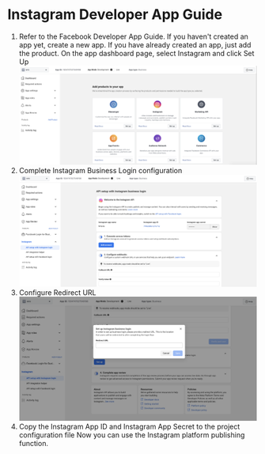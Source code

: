# Instagram Developer App Guide

1. Refer to the Facebook Developer App Guide. If you haven't created an app yet, create a new app. If you have already created an app, just add the product. On the app dashboard page, select Instagram and click Set Up
   ![step1](images/facebook/step_11_add_instagram_product.png)
2. Complete Instagram Business Login configuration
   ![step2](images/facebook/step_12_instagram_settings.png)
3. Configure Redirect URL
   ![step3](images/facebook/step_15_set_up_instagram_business_login.png)
4. Copy the Instagram App ID and Instagram App Secret to the project configuration file
   Now you can use the Instagram platform publishing function.
